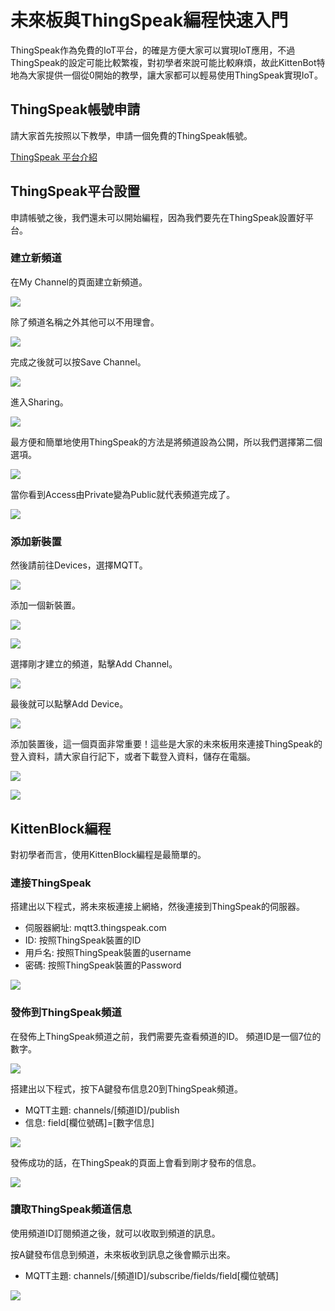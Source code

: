 # 未來板與ThingSpeak編程快速入門

ThingSpeak作為免費的IoT平台，的確是方便大家可以實現IoT應用，不過ThingSpeak的設定可能比較繁複，對初學者來說可能比較麻煩，故此KittenBot特地為大家提供一個從0開始的教學，讓大家都可以輕易使用ThingSpeak實現IoT。

## ThingSpeak帳號申請

請大家首先按照以下教學，申請一個免費的ThingSpeak帳號。

[ThingSpeak 平台介紹](../IoTPlatform/Thinkspeak.md)

## ThingSpeak平台設置

申請帳號之後，我們還未可以開始編程，因為我們要先在ThingSpeak設置好平台。

### 建立新頻道

在My Channel的頁面建立新頻道。

![](./images/1.png)

除了頻道名稱之外其他可以不用理會。

![](./images/2.png)

完成之後就可以按Save Channel。

![](./images/3.png)

進入Sharing。

![](./images/4.png)

最方便和簡單地使用ThingSpeak的方法是將頻道設為公開，所以我們選擇第二個選項。

![](./images/5.png)

當你看到Access由Private變為Public就代表頻道完成了。

![](./images/6.png)

### 添加新裝置

然後請前往Devices，選擇MQTT。

![](./images/7.png)

添加一個新裝置。

![](./images/8.png)

![](./images/9.png)

選擇剛才建立的頻道，點擊Add Channel。

![](./images/10.png)

最後就可以點擊Add Device。

![](./images/11.png)

添加裝置後，這一個頁面非常重要！這些是大家的未來板用來連接ThingSpeak的登入資料，請大家自行記下，或者下載登入資料，儲存在電腦。

![](./images/12.png)

![](./images/13.png)

## KittenBlock編程

對初學者而言，使用KittenBlock編程是最簡單的。

### 連接ThingSpeak

搭建出以下程式，將未來板連接上網絡，然後連接到ThingSpeak的伺服器。

- 伺服器網址: mqtt3.thingspeak.com
- ID: 按照ThingSpeak裝置的ID
- 用戶名: 按照ThingSpeak裝置的username
- 密碼: 按照ThingSpeak裝置的Password

![](./images/14.png)

### 發佈到ThingSpeak頻道

在發佈上ThingSpeak頻道之前，我們需要先查看頻道的ID。
頻道ID是一個7位的數字。

![](./images/15.png)

搭建出以下程式，按下A鍵發布信息20到ThingSpeak頻道。

- MQTT主題: channels/[頻道ID]/publish
- 信息: field[欄位號碼]=[數字信息]

![](./images/16.png)

發佈成功的話，在ThingSpeak的頁面上會看到剛才發布的信息。

![](./images/17.png)

### 讀取ThingSpeak頻道信息

使用頻道ID訂閱頻道之後，就可以收取到頻道的訊息。

按A鍵發布信息到頻道，未來板收到訊息之後會顯示出來。

- MQTT主題: channels/[頻道ID]/subscribe/fields/field[欄位號碼]

![](./images/18.png)